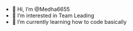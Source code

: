 - 👋 Hi, I’m @Medha6655
- 👀 I’m interested in Team Leading 
- 🌱 I’m currently learning how to code basically



<!---
Medha6655/Medha6655 is a ✨ special ✨ repository because its `README.md` (this file) appears on your GitHub profile.
You can click the Preview link to take a look at your changes.
--->
